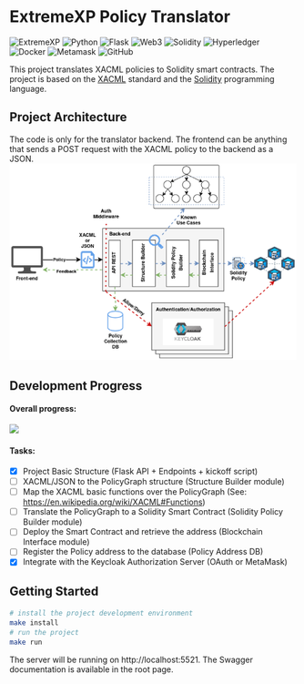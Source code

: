# ExtremeXP Policy Translator
![ExtremeXP](https://img.shields.io/badge/ExtremeXP-121011?style=for-the-badge&logo=extremexp&logoColor=black)
![Python](https://img.shields.io/badge/python-121011?style=for-the-badge&logo=python&logoColor=ffdd54)
![Flask](https://img.shields.io/badge/flask-%23121011.svg?style=for-the-badge&logo=flask&logoColor=white)
![Web3](https://img.shields.io/badge/web3-121011?style=for-the-badge&logo=web3.js&logoColor=white)
![Solidity](https://img.shields.io/badge/Solidity-%23121011.svg?style=for-the-badge&logo=solidity&logoColor=white)
![Hyperledger](https://img.shields.io/badge/hyperledger-121011?style=for-the-badge&logo=hyperledger&logoColor=white)
![Docker](https://img.shields.io/badge/docker-121011?style=for-the-badge&logo=docker&logoColor=white)
![Metamask](https://img.shields.io/badge/metamask-121011?style=for-the-badge&logo=metamask&logoColor=white)
![GitHub](https://img.shields.io/badge/github-%23121011.svg?style=for-the-badge&logo=github&logoColor=white)

This project translates XACML policies to Solidity smart contracts.
The project is based on the [XACML](https://www.oasis-open.org/committees/xacml/) standard 
and the [Solidity](https://soliditylang.org/) programming language.

## Project Architecture
The code is only for the translator backend. The frontend can be anything that sends a POST request with the XACML policy to the backend as a JSON.
![Project Architecture](./docs/ExtremeXP-Translator.png "Project Architecture")

## Development Progress
#### Overall progress: 
![](https://geps.dev/progress/14)

#### Tasks:
- [x] Project Basic Structure (Flask API + Endpoints + kickoff script)
- [ ] XACML/JSON to the PolicyGraph structure (Structure Builder module)
- [ ] Map the XACML basic functions over the PolicyGraph (See: https://en.wikipedia.org/wiki/XACML#Functions)
- [ ] Translate the PolicyGraph to a Solidity Smart Contract (Solidity Policy Builder module)
- [ ] Deploy the Smart Contract and retrieve the address (Blockchain Interface module)
- [ ] Register the Policy address to the database (Policy Address DB)
- [x] Integrate with the Keycloak Authorization Server (OAuth or MetaMask)

## Getting Started
```bash
# install the project development environment
make install
# run the project
make run
```
The server will be running on http://localhost:5521.
The Swagger documentation is available in the root page.

